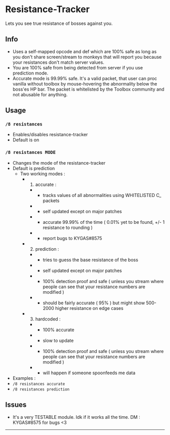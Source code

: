 # Resistance-Tracker
Lets you see true resistance of bosses against you.

## Info
- Uses a self-mapped opcode and def which are 100% safe as long as you don't share screen/stream to monkeys that will report you because your resistances don't match server values.
- You are 100% safe from being detected from server if you use prediction mode.
- Accurate mode is 99.99% safe. It's a valid packet, that user can proc vanilla without toolbox by mouse-hovering the abnormality below the boss'es HP bar. The packet is whitelisted by the Toolbox community and not abusable for anything.

## Usage

### `/8 resistances`
- Enables/disables resistance-tracker
- Default is on

### `/8 resistances MODE`
- Changes the mode of the resistance-tracker
- Default is prediction
	- Two working modes :
		- 1) accurate :
			- * tracks values of all abnormalities using WHITELISTED C_ packets
			- * self updated except on major patches
			- * accurate 99.99% of the time ( 0.01% yet to be found, +/- 1 resistance to rounding )
			- * report bugs to KYGAS#8575
		- 2) prediction :
			- * tries to guess the base resistance of the boss
			- * self updated except on major patches
			- * 100% detection proof and safe ( unless you stream where people can see that your resistance numbers are modified )
			- * should be fairly accurate ( 95% ) but might show 500-2000 higher resistance on edge cases
		- 3) hardcoded :
			- * 100% accurate
			- * slow to update
			- * 100% detection proof and safe ( unless you stream where people can see that your resistance numbers are modified )
			- * will happen if someone spoonfeeds me data 
- Examples : 
 - `/8 resistances accurate`
 - `/8 resistances prediction`
 
## Issues
- It's a very TESTABLE module. Idk if it works all the time. DM : KYGAS#8575 for bugs <3

---
